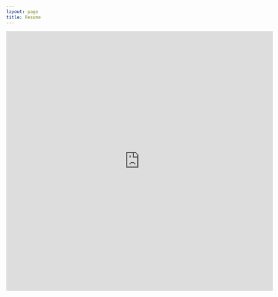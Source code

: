 ```yaml
---
layout: page
title: Resume
---
```


<iframe src="https://github.com/AmyBeisel/AmyBeisel.github.io/raw/master/Resume-Linkedin-2020.pdf" style="width:718px; height:700px;" frameborder="0"></iframe>


